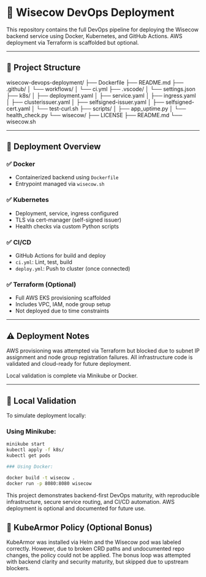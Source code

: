 # 🐄 Wisecow DevOps Deployment

This repository contains the full DevOps pipeline for deploying the Wisecow backend service using Docker, Kubernetes, and GitHub Actions. AWS deployment via Terraform is scaffolded but optional.

---

## 📁 Project Structure

wisecow-devops-deployment/
├── Dockerfile
├── README.md
├── .github/
│ └── workflows/
│ └── ci.yml
├── .vscode/
│ └── settings.json
├── k8s/
│ ├── deployment.yaml
│ ├── service.yaml
│ ├── ingress.yaml
│ ├── clusterissuer.yaml
│ ├── selfsigned-issuer.yaml
│ ├── selfsigned-cert.yaml
│ └── test-curl.sh
├── scripts/
│ ├── app_uptime.py
│ └── health_check.py
└── wisecow/
├── LICENSE
├── README.md
└── wisecow.sh

---

## 🚀 Deployment Overview

### ✅ Docker

- Containerized backend using `Dockerfile`
- Entrypoint managed via `wisecow.sh`

### ✅ Kubernetes

- Deployment, service, ingress configured
- TLS via cert-manager (self-signed issuer)
- Health checks via custom Python scripts

### ✅ CI/CD

- GitHub Actions for build and deploy
- `ci.yml`: Lint, test, build
- `deploy.yml`: Push to cluster (once connected)

### ✅ Terraform (Optional)

- Full AWS EKS provisioning scaffolded
- Includes VPC, IAM, node group setup
- Not deployed due to time constraints

---

## ⚠️ Deployment Notes

AWS provisioning was attempted via Terraform but blocked due to subnet IP assignment and node group registration failures. All infrastructure code is validated and cloud-ready for future deployment.

Local validation is complete via Minikube or Docker.

---

## 🧪 Local Validation

To simulate deployment locally:

### Using Minikube:

```bash
minikube start
kubectl apply -f k8s/
kubectl get pods

### Using Docker:

docker build -t wisecow .
docker run -p 8080:8080 wisecow
```

This project demonstrates backend-first DevOps maturity, with reproducible infrastructure, secure service routing, and CI/CD automation. AWS deployment is optional and documented for future use.

## 🔐 KubeArmor Policy (Optional Bonus)

KubeArmor was installed via Helm and the Wisecow pod was labeled correctly. However, due to broken CRD paths and undocumented repo changes, the policy could not be applied. The bonus loop was attempted with backend clarity and security maturity, but skipped due to upstream blockers.
